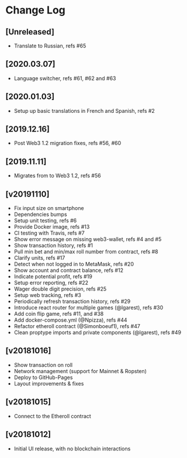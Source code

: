 # Change Log

## [Unreleased]

  - Translate to Russian, refs #65


## [2020.03.07]

  - Language switcher, refs #61, #62 and #63


## [2020.01.03]

  - Setup up basic translations in French and Spanish, refs #2


## [2019.12.16]

  - Post Web3 1.2 migration fixes, refs #56, #60


## [2019.11.11]

  - Migrates from to Web3 1.2, refs #56


## [v20191110]

  - Fix input size on smartphone
  - Dependencies bumps
  - Setup unit testing, refs #6
  - Provide Docker image, refs #13
  - CI testing with Travis, refs #7
  - Show error message on missing web3-wallet, refs #4 and #5
  - Show transaction history, refs #1
  - Pull min bet and min/max roll number from contract, refs #8
  - Clarify units, refs #17
  - Detect when not logged in to MetaMask, refs #20
  - Show account and contract balance, refs #12
  - Indicate potential profit, refs #19
  - Setup error reporting, refs #22
  - Wager double digit precision, refs #25
  - Setup web tracking, refs #3
  - Periodically refresh transaction history, refs #29
  - Introduce react router for multiple games (@lgarest), refs #30
  - Add coin flip game, refs #11, and #38
  - Add docker-compose.yml (@Npizza), refs #44
  - Refactor etheroll contract (@Simonboeuf1), refs #47
  - Clean proptype imports and private components (@lgarest), refs #49


## [v20181016]

  - Show transaction on roll
  - Network management (support for Mainnet & Ropsten)
  - Deploy to GitHub-Pages
  - Layout improvements & fixes


## [v20181015]

  - Connect to the Etheroll contract


## [v20181012]

  - Initial UI release, with no blockchain interactions
